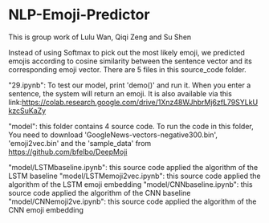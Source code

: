 # NLP-Emoji-Predictor

This is group work of Lulu Wan, Qiqi Zeng and Su Shen 

Instead of using Softmax to pick out the most likely emoji, we predicted emojis according to cosine similarity between the sentence vector and its corresponding emoji vector.
There are 5 files in this source_code folder.

"29.ipynb": To test our model, print 'demo()' and run it. When you enter a sentence, the system will return an emoji. It is also available via this link:https://colab.research.google.com/drive/1Xnz48WJhbrMj6zfL79SYLkUkzcSuKaZy

"model": this folder contains 4 source code. To run the code in this folder, You need to download 'GoogleNews-vectors-negative300.bin', 'emoji2vec.bin' and the 'sample_data' from https://github.com/bfelbo/DeepMoji
 
"model/LSTMbaseline.ipynb": this source code applied the algorithm of the LSTM baseline
"model/LSTMemoji2vec.ipynb": this source code applied the algorithm of the LSTM emoji embedding
"model/CNNbaseline.ipynb": this source code applied the algorithm of the CNN baseline
"model/CNNemoji2ve.ipynb": this source code applied the algorithm of the CNN emoji embedding 
